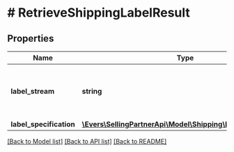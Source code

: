 # # RetrieveShippingLabelResult

## Properties

Name | Type | Description | Notes
------------ | ------------- | ------------- | -------------
**label_stream** | **string** | Contains binary image data encoded as a base-64 string. |
**label_specification** | [**\Evers\SellingPartnerApi\Model\Shipping\LabelSpecification**](LabelSpecification.md) |  |

[[Back to Model list]](../../README.md#models) [[Back to API list]](../../README.md#endpoints) [[Back to README]](../../README.md)
